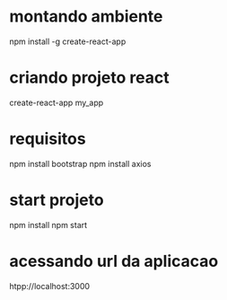 
# montando ambiente
npm install -g create-react-app

# criando projeto react
create-react-app my_app

# requisitos
npm install bootstrap
npm install axios


# start projeto
npm install
npm start

# acessando url da aplicacao
htpp://localhost:3000

